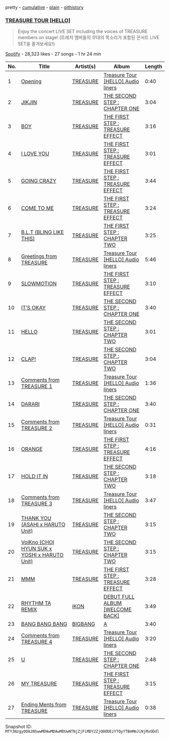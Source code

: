 pretty - [cumulative](/playlists/cumulative/37i9dQZF1DX0fHMU24UC6D.md) - [plain](/playlists/plain/37i9dQZF1DX0fHMU24UC6D) - [githistory](https://github.githistory.xyz/mackorone/spotify-playlist-archive/blob/main/playlists/plain/37i9dQZF1DX0fHMU24UC6D)

### [TREASURE TOUR \[HELLO\]](https://open.spotify.com/playlist/37i9dQZF1DX0fHMU24UC6D)

> Enjoy the concert LIVE SET including the voices of TREASURE members on stage! \(트레저 멤버들의 무대의 목소리가 포함된 콘서트 LIVE SET을 즐겨보세요!\)

[Spotify](https://open.spotify.com/user/spotify) - 28,323 likes - 27 songs - 1 hr 24 min

| No. | Title | Artist(s) | Album | Length |
|---|---|---|---|---|
| 1 | [Opening](https://open.spotify.com/track/38dHNedOUnAeYCJVXrMWlZ) | [TREASURE](https://open.spotify.com/artist/3KonOYiLsU53m4yT7gNotP) | [Treasure Tour \[HELLO\] Audio liners](https://open.spotify.com/album/2owjzY67LuuE0HO2ttN3cj) | 0:40 |
| 2 | [JIKJIN](https://open.spotify.com/track/2bnJ8IxZnVc2YmUaX0sZap) | [TREASURE](https://open.spotify.com/artist/3KonOYiLsU53m4yT7gNotP) | [THE SECOND STEP : CHAPTER ONE](https://open.spotify.com/album/17l09k7ZDb4GYwmsIVGcRZ) | 3:04 |
| 3 | [BOY](https://open.spotify.com/track/18uXUUPFfj6XF4hsmp65gB) | [TREASURE](https://open.spotify.com/artist/3KonOYiLsU53m4yT7gNotP) | [THE FIRST STEP : TREASURE EFFECT](https://open.spotify.com/album/5tQDFmW8QrZdTsICpLQBTL) | 3:16 |
| 4 | [I LOVE YOU](https://open.spotify.com/track/1SxqqC1aQ8JiLyfMrHYmnF) | [TREASURE](https://open.spotify.com/artist/3KonOYiLsU53m4yT7gNotP) | [THE FIRST STEP : TREASURE EFFECT](https://open.spotify.com/album/5tQDFmW8QrZdTsICpLQBTL) | 3:01 |
| 5 | [GOING CRAZY](https://open.spotify.com/track/6YFzL1910P0fRFh865HmI3) | [TREASURE](https://open.spotify.com/artist/3KonOYiLsU53m4yT7gNotP) | [THE FIRST STEP : TREASURE EFFECT](https://open.spotify.com/album/5tQDFmW8QrZdTsICpLQBTL) | 3:44 |
| 6 | [COME TO ME](https://open.spotify.com/track/1jkO79LWdg5RjkSZ2VfuTo) | [TREASURE](https://open.spotify.com/artist/3KonOYiLsU53m4yT7gNotP) | [THE FIRST STEP : TREASURE EFFECT](https://open.spotify.com/album/5tQDFmW8QrZdTsICpLQBTL) | 3:24 |
| 7 | [B.L.T \(BLING LIKE THIS\)](https://open.spotify.com/track/3spJFUYWcu7hjQXZ7Ya6sD) | [TREASURE](https://open.spotify.com/artist/3KonOYiLsU53m4yT7gNotP) | [THE FIRST STEP : CHAPTER TWO](https://open.spotify.com/album/0j5W5CQYZk94YFydK3HO9K) | 3:25 |
| 8 | [Greetings from TREASURE](https://open.spotify.com/track/3C6pzKIEoJmEAl5WNjsiqv) | [TREASURE](https://open.spotify.com/artist/3KonOYiLsU53m4yT7gNotP) | [Treasure Tour \[HELLO\] Audio liners](https://open.spotify.com/album/2owjzY67LuuE0HO2ttN3cj) | 5:46 |
| 9 | [SLOWMOTION](https://open.spotify.com/track/0daxn4ZBkfgJdCKqRmiDcT) | [TREASURE](https://open.spotify.com/artist/3KonOYiLsU53m4yT7gNotP) | [THE FIRST STEP : TREASURE EFFECT](https://open.spotify.com/album/5tQDFmW8QrZdTsICpLQBTL) | 3:10 |
| 10 | [IT’S OKAY](https://open.spotify.com/track/2ctJxfMEz5NUS7OoG4RFPp) | [TREASURE](https://open.spotify.com/artist/3KonOYiLsU53m4yT7gNotP) | [THE SECOND STEP : CHAPTER ONE](https://open.spotify.com/album/17l09k7ZDb4GYwmsIVGcRZ) | 3:40 |
| 11 | [HELLO](https://open.spotify.com/track/1ex8euBuzVyqjThnYfwY2k) | [TREASURE](https://open.spotify.com/artist/3KonOYiLsU53m4yT7gNotP) | [THE SECOND STEP : CHAPTER TWO](https://open.spotify.com/album/4l5YvRcmno5RMKZCZp1j0g) | 3:01 |
| 12 | [CLAP!](https://open.spotify.com/track/4LuSCNN7wRs6hqouAkGh9C) | [TREASURE](https://open.spotify.com/artist/3KonOYiLsU53m4yT7gNotP) | [THE SECOND STEP : CHAPTER TWO](https://open.spotify.com/album/4l5YvRcmno5RMKZCZp1j0g) | 3:04 |
| 13 | [Comments from TREASURE 1](https://open.spotify.com/track/1NtTKb4BAaZSU2w1vRvwUM) | [TREASURE](https://open.spotify.com/artist/3KonOYiLsU53m4yT7gNotP) | [Treasure Tour \[HELLO\] Audio liners](https://open.spotify.com/album/2owjzY67LuuE0HO2ttN3cj) | 1:36 |
| 14 | [DARARI](https://open.spotify.com/track/0dcnrLo8s1rhjm8euGjI4n) | [TREASURE](https://open.spotify.com/artist/3KonOYiLsU53m4yT7gNotP) | [THE SECOND STEP : CHAPTER ONE](https://open.spotify.com/album/17l09k7ZDb4GYwmsIVGcRZ) | 3:40 |
| 15 | [Comments from TREASURE 2](https://open.spotify.com/track/6zWETGj6ZpGwUkWV4OFcAX) | [TREASURE](https://open.spotify.com/artist/3KonOYiLsU53m4yT7gNotP) | [Treasure Tour \[HELLO\] Audio liners](https://open.spotify.com/album/2owjzY67LuuE0HO2ttN3cj) | 0:31 |
| 16 | [ORANGE](https://open.spotify.com/track/09QE4VI4P2ZIFHmVxeUSKd) | [TREASURE](https://open.spotify.com/artist/3KonOYiLsU53m4yT7gNotP) | [THE FIRST STEP : TREASURE EFFECT](https://open.spotify.com/album/5tQDFmW8QrZdTsICpLQBTL) | 4:16 |
| 17 | [HOLD IT IN](https://open.spotify.com/track/3i4LLVEBdrk4Bp23OQlcK9) | [TREASURE](https://open.spotify.com/artist/3KonOYiLsU53m4yT7gNotP) | [THE SECOND STEP : CHAPTER TWO](https://open.spotify.com/album/4l5YvRcmno5RMKZCZp1j0g) | 3:18 |
| 18 | [Comments from TREASURE 3](https://open.spotify.com/track/2d8Q2BLArf5TWQxPovD83g) | [TREASURE](https://open.spotify.com/artist/3KonOYiLsU53m4yT7gNotP) | [Treasure Tour \[HELLO\] Audio liners](https://open.spotify.com/album/2owjzY67LuuE0HO2ttN3cj) | 3:47 |
| 19 | [THANK YOU \(ASAHI x HARUTO Unit\)](https://open.spotify.com/track/41GW9sI7kajNmon5HJGNH9) | [TREASURE](https://open.spotify.com/artist/3KonOYiLsU53m4yT7gNotP) | [THE SECOND STEP : CHAPTER TWO](https://open.spotify.com/album/4l5YvRcmno5RMKZCZp1j0g) | 3:15 |
| 20 | [VolKno \(CHOI HYUN SUK x YOSHI x HARUTO Unit\)](https://open.spotify.com/track/7BooMOppMbKhIRH6zrZUJB) | [TREASURE](https://open.spotify.com/artist/3KonOYiLsU53m4yT7gNotP) | [THE SECOND STEP : CHAPTER TWO](https://open.spotify.com/album/4l5YvRcmno5RMKZCZp1j0g) | 3:15 |
| 21 | [MMM](https://open.spotify.com/track/7DlfhY3YfQKi97j0DXihen) | [TREASURE](https://open.spotify.com/artist/3KonOYiLsU53m4yT7gNotP) | [THE FIRST STEP : TREASURE EFFECT](https://open.spotify.com/album/5tQDFmW8QrZdTsICpLQBTL) | 3:28 |
| 22 | [RHYTHM TA REMIX](https://open.spotify.com/track/6jNYakylYtjN7jEVTOcyse) | [iKON](https://open.spotify.com/artist/5qRSs6mvI17zrkJpOHkCoM) | [DEBUT FULL ALBUM \[WELCOME BACK\]](https://open.spotify.com/album/1xsNJgTK34ByVUPzQK02Ds) | 3:49 |
| 23 | [BANG BANG BANG](https://open.spotify.com/track/36tSJjMdDZeQFFIZIHYtd8) | [BIGBANG](https://open.spotify.com/artist/4Kxlr1PRlDKEB0ekOCyHgX) | [A](https://open.spotify.com/album/0bH74T4pClqWmhltGOI8H9) | 3:40 |
| 24 | [Comments from TREASURE 4](https://open.spotify.com/track/0ILuLf5rZ6gl5O1LWEOUWa) | [TREASURE](https://open.spotify.com/artist/3KonOYiLsU53m4yT7gNotP) | [Treasure Tour \[HELLO\] Audio liners](https://open.spotify.com/album/2owjzY67LuuE0HO2ttN3cj) | 3:20 |
| 25 | [U](https://open.spotify.com/track/5NIHhuAdsaZHmGeEoHiGY7) | [TREASURE](https://open.spotify.com/artist/3KonOYiLsU53m4yT7gNotP) | [THE SECOND STEP : CHAPTER ONE](https://open.spotify.com/album/17l09k7ZDb4GYwmsIVGcRZ) | 2:48 |
| 26 | [MY TREASURE](https://open.spotify.com/track/4Dq2FjRkOTHcssggMdYK8J) | [TREASURE](https://open.spotify.com/artist/3KonOYiLsU53m4yT7gNotP) | [THE FIRST STEP : TREASURE EFFECT](https://open.spotify.com/album/5tQDFmW8QrZdTsICpLQBTL) | 3:15 |
| 27 | [Ending Ments from TREASURE](https://open.spotify.com/track/3s9A6RdJUL0Tnr1B8pn0am) | [TREASURE](https://open.spotify.com/artist/3KonOYiLsU53m4yT7gNotP) | [Treasure Tour \[HELLO\] Audio liners](https://open.spotify.com/album/2owjzY67LuuE0HO2ttN3cj) | 0:38 |

Snapshot ID: `MTY3NzgyODA2NSwwMDAwMDAwMDUwNTNjZjFiMDY2ZjQ0ODEzYTQyYTBmMmJiNjMxODdl`
